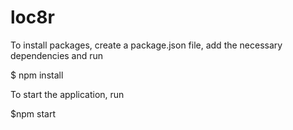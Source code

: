 # loc8r

To install packages, create a package.json file, add the necessary dependencies and run

$ npm install

To start the application, run

$npm start
